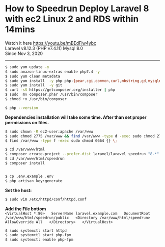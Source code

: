 
# How to Speedrun Deploy  Laravel 8 with ec2 Linux 2 and RDS within 14mins
Watch it here https://youtu.be/mBEdFlw4ybc  
Laravel v8.12.3 (PHP v7.4.11) Mysql 8.0  
Since Nov 3, 2020  

---  
```sh
$ sudo yum update -y  
$ sudo amazon-linux-extras enable php7.4 -y  
$ sudo yum clean metadata  
$ sudo yum install  -y php php-{pear,cgi,common,curl,mbstring,gd,mysqlnd,gettext,bcmath,json,xml,fpm,intl,zip,imap}  
$ sudo yum install  -y git  
$ curl -sS https://getcomposer.org/installer | php  
$ sudo  mv composer.phar /usr/bin/composer  
$ chmod +x /usr/bin/composer  

$ php --version  
```
**Dependencies installation will take some time. After than set proper permissions on files.**  
```sh
$ sudo chown -R ec2-user:apache /var/www  
$ sudo chmod 2775 /var/www && find /var/www -type d -exec sudo chmod 2775 {} \;  
$ find /var/www -type f -exec sudo chmod 0664 {} \;  

$ cd /var/www/html  
$ composer create-project --prefer-dist laravel/laravel speedrun "8.*"  
$ cd /var/www/html/speedrun  
$ composer install  


$ cp .env.example .env  
$ php artisan key:generate  
```

**Set the host:**  
```sh
$ sudo vim /etc/httpd/conf/httpd.conf   
```

**Add the File bottom**  
`
<VirtualHost *:80>  
ServerName laravel.example.com  
DocumentRoot /var/www/html/speedrun/public  
<Directory /var/www/html/speedrun>  
AllowOverride All  
</Directory>  
</VirtualHost>  
` 

```sh
$ sudo systemctl start httpd  
$ sudo systemctl start php-fpm  
$ sudo systemctl enable php-fpm  
```


